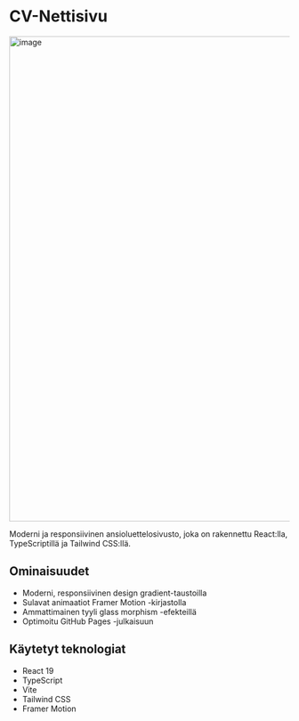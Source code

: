 # CV-Nettisivu

<img width="1731" height="872" alt="image" src="https://github.com/user-attachments/assets/2b439300-6d30-4cee-8392-607cebce1c8b" />


Moderni ja responsiivinen ansioluettelosivusto, joka on rakennettu React:lla, TypeScriptillä ja Tailwind CSS:llä.

## Ominaisuudet

- Moderni, responsiivinen design gradient-taustoilla
- Sulavat animaatiot Framer Motion -kirjastolla
- Ammattimainen tyyli glass morphism -efekteillä
- Optimoitu GitHub Pages -julkaisuun

## Käytetyt teknologiat

- React 19
- TypeScript
- Vite
- Tailwind CSS
- Framer Motion
